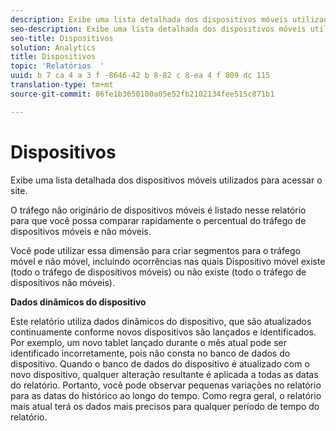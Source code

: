 ```yaml
---
description: Exibe uma lista detalhada dos dispositivos móveis utilizados para acessar o site.
seo-description: Exibe uma lista detalhada dos dispositivos móveis utilizados para acessar o site.
seo-title: Dispositivos
solution: Analytics
title: Dispositivos
topic: 'Relatórios  '
uuid: b 7 ca 4 a 3 f -8646-42 b 8-82 c 8-ea 4 f 809 dc 115
translation-type: tm+mt
source-git-commit: 86fe1b3650100a05e52fb2102134fee515c871b1

---
```



# Dispositivos

Exibe uma lista detalhada dos dispositivos móveis utilizados para acessar o site.

O tráfego não originário de dispositivos móveis é listado nesse relatório para que você possa comparar rapidamente o percentual do tráfego de dispositivos móveis e não móveis.

Você pode utilizar essa dimensão para criar segmentos para o tráfego móvel e não móvel, incluindo ocorrências nas quais Dispositivo móvel existe (todo o tráfego de dispositivos móveis) ou não existe (todo o tráfego de dispositivos não móveis).

**Dados dinâmicos do dispositivo**

Este relatório utiliza dados dinâmicos do dispositivo, que são atualizados continuamente conforme novos dispositivos são lançados e identificados. Por exemplo, um novo tablet lançado durante o mês atual pode ser identificado incorretamente, pois não consta no banco de dados do dispositivo. Quando o banco de dados do dispositivo é atualizado com o novo dispositivo, qualquer alteração resultante é aplicada a todas as datas do relatório. Portanto, você pode observar pequenas variações no relatório para as datas do histórico ao longo do tempo. Como regra geral, o relatório mais atual terá os dados mais precisos para qualquer período de tempo do relatório.

